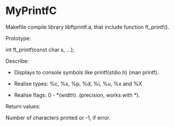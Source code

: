 # MyPrintfC

Makefile compile library libftprintf.a, that include function ft_printf().

Prototype:

int ft_printf(const char s, ...);


Describe:

- Displays to console symbols like printf(stdio.h) (man printf).

- Realise types: %c, %s, %p, %d, %i, %u, %x and %X
- Realise flags: 0 - *(width) .(precision, works with *).

Return values:

Number of characters printed or -1, if error.
